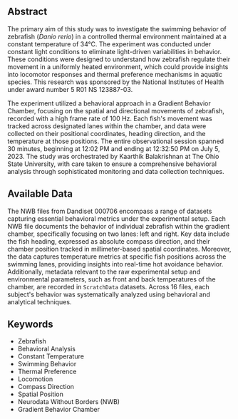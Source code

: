 ## Abstract

The primary aim of this study was to investigate the swimming behavior of zebrafish (*Danio rerio*) in a controlled thermal environment maintained at a constant temperature of 34°C. The experiment was conducted under constant light conditions to eliminate light-driven variabilities in behavior. These conditions were designed to understand how zebrafish regulate their movement in a uniformly heated environment, which could provide insights into locomotor responses and thermal preference mechanisms in aquatic species. This research was sponsored by the National Institutes of Health under award number 5 R01 NS 123887-03.

The experiment utilized a behavioral approach in a Gradient Behavior Chamber, focusing on the spatial and directional movements of zebrafish, recorded with a high frame rate of 100 Hz. Each fish's movement was tracked across designated lanes within the chamber, and data were collected on their positional coordinates, heading direction, and the temperature at those positions. The entire observational session spanned 30 minutes, beginning at 12:02 PM and ending at 12:32:50 PM on July 5, 2023. The study was orchestrated by Kaarthik Balakrishnan at The Ohio State University, with care taken to ensure a comprehensive behavioral analysis through sophisticated monitoring and data collection techniques.

## Available Data

The NWB files from Dandiset 000706 encompass a range of datasets capturing essential behavioral metrics under the experimental setup. Each NWB file documents the behavior of individual zebrafish within the gradient chamber, specifically focusing on two lanes: left and right. Key data include the fish heading, expressed as absolute compass direction, and their chamber position tracked in millimeter-based spatial coordinates. Moreover, the data captures temperature metrics at specific fish positions across the swimming lanes, providing insights into real-time hot avoidance behavior. Additionally, metadata relevant to the raw experimental setup and environmental parameters, such as front and back temperatures of the chamber, are recorded in `ScratchData` datasets. Across 16 files, each subject's behavior was systematically analyzed using behavioral and analytical techniques.

## Keywords

- Zebrafish
- Behavioral Analysis
- Constant Temperature
- Swimming Behavior
- Thermal Preference
- Locomotion
- Compass Direction
- Spatial Position
- Neurodata Without Borders (NWB)
- Gradient Behavior Chamber
